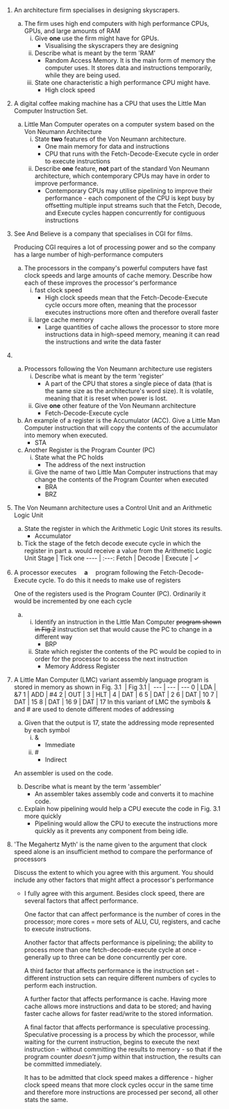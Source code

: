 <style type="text/css">
    ol ol {
        list-style-type: lower-alpha;
    }
    ol ol ol {
        list-style-type: lower-roman;
    }
</style>
1. An architecture firm specialises in designing skyscrapers.
    1. The firm uses high end computers with high performance CPUs, GPUs, and large amounts of RAM
        1. Give **one** use the firm might have for GPUs.
            - Visualising the skyscrapers they are designing
        2. Describe what is meant by the term 'RAM'
            - Random Access Memory. It is the main form of memory the computer uses. It stores data and instructions temporarily, while they are being used.
        3. State one characteristic a high performance CPU might have.
            - High clock speed
2. A digital coffee making machine has a CPU that uses the Little Man Computer Instruction Set.
    1. Little Man Computer operates on a computer system based on the Von Neumann Architecture
        1. State **two** features of the Von Neumann architecture.
            - One main memory for data and instructions
            - CPU that runs with the Fetch-Decode-Execute cycle in order to execute instructions
        2. Describe **one** feature, **not** part of the standard Von Neumann architecture, which contemporary CPUs may have in order to improve performance.
            - Contemporary CPUs may utilise pipelining to improve their performance - each component of the CPU is kept busy by offsetting multiple input streams such that the Fetch, Decode, and Execute cycles happen concurrently for contiguous instructions
3. See And Believe is a company that specialises in CGI for films.

    Producing CGI requires a lot of processing power and so the company has a large number of high-performance computers
    1. The processors in the company's powerful computers have fast clock speeds and large amounts of cache memory. Describe how each of these improves the processor's performance
        1. fast clock speed
            - High clock speeds mean that the Fetch-Decode-Execute cycle occurs more often, meaning that the processor executes instructions more often and therefore overall faster
        2. large cache memory
            - Large quantities of cache allows the processor to store more instructions data in high-speed memory, meaning it can read the instructions and write the data faster
4. &#x200B;
    1. Processors following the Von Neumann architecture use registers
        1. Describe what is meant by the term 'register'
            - A part of the CPU that stores a single piece of data (that is the same size as the architecture's word size). It is volatile, meaning that it is reset when power is lost.
        2. Give **one** other feature of the Von Neumann architecture
            - Fetch-Decode-Execute cycle
    2. An example of a register is the Accumulator (ACC).
       Give a Little Man Computer instruction that will copy the contents of the accumulator into memory when executed.
        - STA
    3. Another Register is the Program Counter (PC)
        1. State what the PC holds
            - The address of the next instruction
        2. Give the name of two Little Man Computer instructions that may change the contents of the Program Counter when executed
            - BRA
            - BRZ
5. The Von Neumann architecture uses a Control Unit and an Arithmetic Logic Unit
    1. State the register in which the Arithmetic Logic Unit stores its results.
        - Accumulator
    2. Tick the stage of the fetch decode execute cycle in which the register in part a. would receive a value from the Arithmetic Logic Unit
        Stage | Tick one
        ---- | :---:
        Fetch |
        Decode |
        Execute | ✓
6. A processor executes	　**a**	　program following the Fetch-Decode-Execute cycle. To do this it needs to make use of registers

    One of the registers used is the Program Counter (PC). Ordinarily it would be incremented by one each cycle
    1. &#x200B;
        1. Identify an instruction in the Little Man Computer ~~program shown in Fig.2~~ instruction set that would cause the PC to change in a different way
            - BRP
        2. State which register the contents of the PC would be copied to in order for the processor to access the next instruction
            - Memory Address Register
7. A Little Man Computer (LMC) variant assembly language program is stored in memory as shown in Fig. 3.1
    &#x200b; | Fig 3.1 | &#x200b;
    --- | --- | ---
    0 | LDA | &7
    1 | ADD | #4
    2 | OUT |
    3 | HLT |
    4 | DAT | 6
    5 | DAT | 2
    6 | DAT | 10
    7 | DAT | 15
    8 | DAT | 16
    9 | DAT | 17
    In this variant of LMC the symbols & and # are used to denote different modes of addressing
    1. Given that the output is 17, state the addressing mode represented by each symbol
        1. &
            - Immediate
        2. \#
            - Indirect

    An assembler is used on the code.

    2. Describe what is meant by the term 'assembler'
        - An assembler takes assembly code and converts it to machine code.
    3. Explain how pipelining would help a CPU execute the code in Fig. 3.1 more quickly
        - Pipelining would allow the CPU to execute the instructions more quickly as it prevents any component from being idle.
8. 'The Megahertz Myth' is the name given to the argument that clock speed alone is an insufficient method to compare the performance of processors

    Discuss the extent to which you agree with this argument. You should include any other factors that might affect a processor's performance

    - I fully agree with this argument. Besides clock speed, there are several factors that affect performance.
    
        One factor that can affect performance is the number of cores in the processor; more cores = more sets of ALU, CU, registers, and cache to execute instructions.
        
        Another factor that affects performance is pipelining; the ability to process more than one fetch-decode-execute cycle at once - generally up to three can be done concurrently per core.

        A third factor that affects performance is the instruction set - different instruction sets can require different numbers of cycles to perform each instruction.

        A further factor that affects performance is cache. Having more cache allows more instructions and data to be stored; and having faster cache allows for faster read/write to the stored information.

        A final factor that affects performance is speculative processing. Speculative processing is a process by which the processor, while waiting for the current instruction, begins to execute the next instruction - without committing the results to memory - so that if the program counter *doesn't* jump within that instruction, the results can be committed immediately.

        It has to be admitted that clock speed makes a difference - higher clock speed means that more clock cycles occur in the same time and therefore more instructions are processed per second, all other stats the same.
